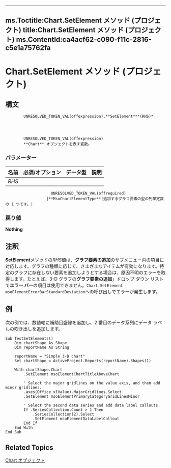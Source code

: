 
---
ms.Toctitle:Chart.SetElement メソッド (プロジェクト)
title:Chart.SetElement メソッド (プロジェクト)
ms.ContentId:ca4acf62-c090-f11c-2816-c5e1a75762fa
---
# Chart.SetElement メソッド (プロジェクト)





## 構文

            UNRESOLVED_TOKEN_VAL(offexpression).**SetElement***(RHS)*




            UNRESOLVED_TOKEN_VAL(offexpression)
            **Chart** オブジェクトを表す変数。

### パラメーター

|**名前**|**必須/オプション**|**データ型**|**説明**|
|---|---|---|---|
|*RHS*|
                        UNRESOLVED_TOKEN_VAL(offrequired)
                      |**MsoChartElementType**|追加するグラフ要素の型の列挙定数の 1 つです。|



### 戻り値
**Nothing**





## 注釈
**SetElement**メソッドの*RHS*値は、**グラフ要素の追加**のサブメニュー内の項目に対応します。グラフの種類に応じて、さまざまなアイテムが有効になります。特定のグラフに存在しない要素を追加しようとする場合は、原因不明のエラーを取得します。たとえば、3-D グラフの**グラフ要素の追加**」ドロップ ダウン リストで**エラー バー**の項目は使用できません。`Chart.SetElement msoElementErrorBarStandardDeviation`への呼び出しでエラーが発生します。



## 例
次の例では、数値軸に補助目盛線を追加し、2 番目のデータ系列にデータ ラベルの吹き出しを追加します。

```vba
Sub TestSetElements()
    Dim chartShape As Shape
    Dim reportName As String
    
    reportName = "Simple 3-D chart"
    Set chartShape = ActiveProject.Reports(reportName).Shapes(1)
    
    With chartShape.Chart
        .SetElement msoElementChartTitleAboveChart
        
        ' Select the major gridlines on the value axis, and then add minor gridlines.
        .axes(Office.xlValue).MajorGridlines.Select
        .SetElement msoElementPrimaryCategoryGridLinesMinor
        
        ' Select the second data series and add data label callouts.
        If .SeriesCollection.Count > 1 Then
            .SeriesCollection(2).Select
            .SetElement msoElementDataLabelCallout
        End If
    End With
End Sub
```




## Related Topics

[Chart オブジェクト](810d4ec1-69d2-c432-b9da-57042b783b85.md)





